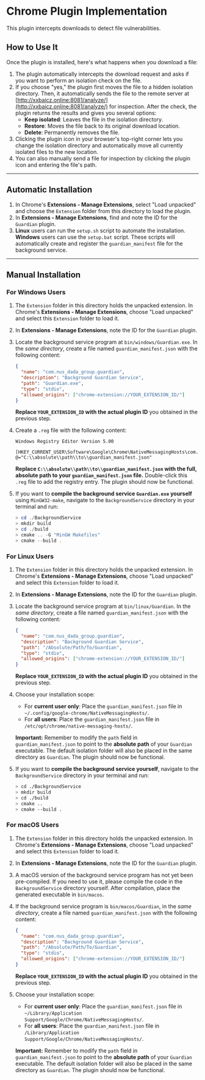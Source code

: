 # Chrome Plugin Implementation

This plugin intercepts downloads to detect file vulnerabilities.

## How to Use It

Once the plugin is installed, here's what happens when you download a file:

1. The plugin automatically intercepts the download request and asks if you want to perform an isolation check on the file.
2. If you choose "yes," the plugin first moves the file to a hidden isolation directory. Then, it automatically sends the file to the remote server at [http://xxbaicz.online:8081/analyze/](http://xxbaicz.online:8081/analyze/) for inspection.
    After the check, the plugin returns the results and gives you several options:
      * **Keep isolated**: Leaves the file in the isolation directory.
      * **Restore**: Moves the file back to its original download location.
      * **Delete**: Permanently removes the file.
3. Clicking the plugin icon in your browser's top-right corner lets you change the isolation directory and automatically move all currently isolated files to the new location.
4. You can also manually send a file for inspection by clicking the plugin icon and entering the file's path.

-----

## Automatic Installation

1. In Chrome's **Extensions - Manage Extensions**, select "Load unpacked" and choose the `Extension` folder from this directory to load the plugin.
2. In **Extensions - Manage Extensions**, find and note the ID for the `Guardian` plugin.
3. **Linux** users can run the `setup.sh` script to automate the installation. **Windows** users can use the `setup.bat` script. These scripts will automatically create and register the `guardian_manifest` file for the background service.

-----

## Manual Installation

### For Windows Users

1. The `Extension` folder in this directory holds the unpacked extension. In Chrome's **Extensions - Manage Extensions**, choose "Load unpacked" and select this `Extension` folder to load it.

2. In **Extensions - Manage Extensions**, note the ID for the `Guardian` plugin.

3. Locate the background service program at `bin/windows/Guardian.exe`. In the *same directory*, create a file named `guardian_manifest.json` with the following content:

    ```json
    {
      "name": "com.nus_dada_group.guardian",
      "description": "Background Guardian Service",
      "path": "Guardian.exe",
      "type": "stdio",
      "allowed_origins": ["chrome-extension://YOUR_EXTENSION_ID/"]
    }
    ```

    **Replace `YOUR_EXTENSION_ID` with the actual plugin ID** you obtained in the previous step.

4. Create a `.reg` file with the following content:

    ```reg
    Windows Registry Editor Version 5.00

    [HKEY_CURRENT_USER\Software\Google\Chrome\NativeMessagingHosts\com.nus_dada_group.guardian]
    @="C:\\absolute\\path\\to\\guardian_manifest.json"
    ```

    **Replace `C:\\absolute\\path\\to\\guardian_manifest.json` with the full, absolute path to your `guardian_manifest.json` file.** Double-click this `.reg` file to add the registry entry. The plugin should now be functional.

5. If you want to **compile the background service `Guardian.exe` yourself** using `MinGW32-make`, navigate to the `BackgroundService` directory in your terminal and run:

    ```powershell
    > cd ./BackgroundService
    > mkdir build
    > cd ./build
    > cmake .. -G "MinGW Makefiles"
    > cmake --build .
    ```

### For Linux Users

1. The `Extension` folder in this directory holds the unpacked extension. In Chrome's **Extensions - Manage Extensions**, choose "Load unpacked" and select this `Extension` folder to load it.

2. In **Extensions - Manage Extensions**, note the ID for the `Guardian` plugin.

3. Locate the background service program at `bin/linux/Guardian`. In the *same directory*, create a file named `guardian_manifest.json` with the following content:

    ```json
    {
      "name": "com.nus_dada_group.guardian",
      "description": "Background Guardian Service",
      "path": "/Absolute/Path/To/Guardian",
      "type": "stdio",
      "allowed_origins": ["chrome-extension://YOUR_EXTENSION_ID/"]
    }
    ```

    **Replace `YOUR_EXTENSION_ID` with the actual plugin ID** you obtained in the previous step.

4. Choose your installation scope:

      * For **current user only**: Place the `guardian_manifest.json` file in `~/.config/google-chrome/NativeMessagingHosts/`.
      * For **all users**: Place the `guardian_manifest.json` file in `/etc/opt/chrome/native-messaging-hosts/`.

    **Important:** Remember to modify the `path` field in `guardian_manifest.json` to point to the **absolute path** of your `Guardian` executable. The default isolation folder will also be placed in the same directory as `Guardian`. The plugin should now be functional.

5. If you want to **compile the background service yourself**, navigate to the `BackgroundService` directory in your terminal and run:

    ```bash
    > cd ./BackgroundService
    > mkdir build
    > cd ./build
    > cmake ..
    > cmake --build .
    ```

### For macOS Users

1. The `Extension` folder in this directory holds the unpacked extension. In Chrome's **Extensions - Manage Extensions**, choose "Load unpacked" and select this `Extension` folder to load it.

2. In **Extensions - Manage Extensions**, note the ID for the `Guardian` plugin.

3. A macOS version of the background service program has not yet been pre-compiled. If you need to use it, please compile the code in the `BackgroundService` directory yourself. After compilation, place the generated executable in `bin/macos`.

4. If the background service program is `bin/macos/Guardian`, in the *same directory*, create a file named `guardian_manifest.json` with the following content:

    ```json
    {
      "name": "com.nus_dada_group.guardian",
      "description": "Background Guardian Service",
      "path": "/Absolute/Path/To/Guardian",
      "type": "stdio",
      "allowed_origins": ["chrome-extension://YOUR_EXTENSION_ID/"]
    }
    ```

    **Replace `YOUR_EXTENSION_ID` with the actual plugin ID** you obtained in the previous step.

5. Choose your installation scope:

      * For **current user only**: Place the `guardian_manifest.json` file in `~/Library/Application Support/Google/Chrome/NativeMessagingHosts/`.
      * For **all users**: Place the `guardian_manifest.json` file in `/Library/Application Support/Google/Chrome/NativeMessagingHosts/`.

    **Important:** Remember to modify the `path` field in `guardian_manifest.json` to point to the **absolute path** of your `Guardian` executable. The default isolation folder will also be placed in the same directory as `Guardian`. The plugin should now be functional.
